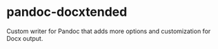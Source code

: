 # pandoc-docxtended
Custom writer for Pandoc that adds more options and customization for Docx output.
